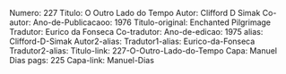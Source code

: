 Numero: 227
Titulo: O Outro Lado do Tempo
Autor: Clifford D Simak
Co-autor: 
Ano-de-Publicacaoo: 1976
Titulo-original: Enchanted Pilgrimage
Tradutor: Eurico da Fonseca
Co-tradutor: 
Ano-de-edicao: 1975
alias: Clifford-D-Simak
Autor2-alias: 
Tradutor1-alias: Eurico-da-Fonseca
Tradutor2-alias: 
Titulo-link: 227-O-Outro-Lado-do-Tempo
Capa: Manuel Dias
pags: 225
Capa-link: Manuel-Dias